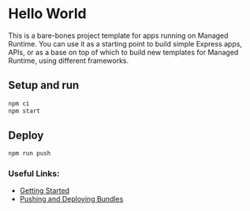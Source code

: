 # Hello World

This is a bare-bones project template for apps running on
Managed Runtime. You can use it as a starting point to
build simple Express apps, APIs, or as a base on top of
which to build new templates for Managed Runtime, using
different frameworks.

## Setup and run

```bash
npm ci
npm start
```

## Deploy

```bash
npm run push
```

### Useful Links:

-   [Getting Started](https://developer.salesforce.com/docs/commerce/pwa-kit-managed-runtime/guide/getting-started.html)
-   [Pushing and Deploying Bundles](https://developer.salesforce.com/docs/commerce/pwa-kit-managed-runtime/guide/pushing-and-deploying-bundles.html)